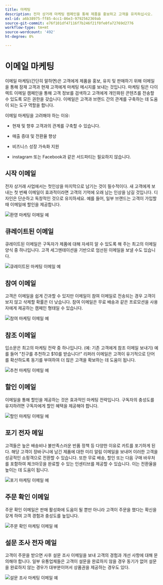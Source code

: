 ```yaml
---
title: 마케팅
description: 전자 상거래 마케팅 캠페인을 통해 제품을 홍보하고 고객을 유치하십시오.
exl-id: a6b38975-ff85-4cc1-86e3-9792562369ab
source-git-commit: e76f101df47116f7b246f21f0fe0fa72769d2776
workflow-type: tm+mt
source-wordcount: '492'
ht-degree: 0%

---
```


# 이메일 마케팅

이메일 마케팅(간단히 말하면)은 고객에게 제품을 홍보, 유치 및 판매하기 위해 이메일을 통해 잠재 고객과 현재 고객에게 마케팅 메시지를 보내는 것입니다. 마케팅 팀은 다이렉트 이메일 캠페인을 통해 고객 정보를 검색하고 고객에게 개인화된 콘텐츠를 전송할 수 있도록 모든 권한을 갖습니다. 이메일은 고객과 브랜드 간의 관계를 구축하는 데 도움이 되는 도구 역할을 합니다.

이메일 마케팅을 고려해야 하는 이유:

- 현재 및 향후 고객과의 관계를 구축할 수 있습니다.

- 매출 증대 및 전환율 향상

- 비즈니스 성장 가속화 지원

- instagram 또는 Facebook과 같은 서드파티는 필요하지 않습니다.

## 시작 이메일

전자 상거래 사업에서는 첫인상을 마지막으로 남기는 것이 필수적이다. 새 고객에게 보내는 첫 번째 이메일이 효과적이라면 고객의 기억에 오래 남는 인상을 남길 것입니다. 디자인은 단순하고 독창적인 것으로 유지하세요. 예를 들어, 일부 브랜드는 고객이 가입할 때 이메일에 할인을 제공합니다.

![환영 마케팅 이메일 예](../../assets/playbooks/marketing-email-welcome.png)

## 큐레이트된 이메일

큐레이트된 이메일은 구독자가 제품에 대해 자세히 알 수 있도록 해 주는 최고의 이메일 양식 중 하나입니다. 고객 세그멘테이션을 기반으로 엄선된 이메일을 보낼 수도 있습니다.

![큐레이트된 마케팅 이메일 예](../../assets/playbooks/marketing-email-curated.png)

## 참여 이메일

고객은 이메일을 쉽게 간과할 수 있지만 이메일이 참여 이메일로 전송되는 경우 고객이 보지 않고 삭제할 확률은 더 낮습니다. 참여 이메일은 무료 배송과 같은 프로모션을 사용자에게 제공하는 캠페인 형태일 수 있습니다.

![참여 마케팅 이메일 예](../../assets/playbooks/marketing-email-engagement.png)

## 참조 이메일

입소문은 최고의 마케팅 전략 중 하나입니다. (예: 기존 고객에게 참조 이메일 보내기) 예를 들어 &quot;친구를 추천하고 $10를 받습니다!&quot; 리퍼러 이메일은 고객이 유기적으로 단어를 확산하도록 동기를 부여하여 더 많은 고객을 확보하는 데 도움이 됩니다.

![추천 마케팅 이메일 예](../../assets/playbooks/marketing-email-referral.png)

## 할인 이메일

이메일을 통해 할인을 제공하는 것은 효과적인 마케팅 전략입니다. 구독자의 충성도를 유지하려면 구독자에게 할인 혜택을 제공해야 합니다.

![할인 마케팅 이메일 예](../../assets/playbooks/marketing-email-discount.png)

## 포기 전자 메일

고객들은 높은 배송비나 불만족스러운 반품 정책 등 다양한 이유로 카트를 포기하게 된다. 해당 고객이 장바구니에 남긴 제품에 대한 미리 알림 이메일을 보내어 이러한 고객을 성공적인 쇼핑객으로 전환할 수 있습니다. 또한 무료 배송, 할인 또는 다음 구매 바우처를 포함하여 체크아웃을 완료할 수 있는 인센티브를 제공할 수 있습니다. 이는 전환율을 높이는 데 도움이 됩니다.

![포기 마케팅 이메일 예](../../assets/playbooks/marketing-email-abandon.png)

## 주문 확인 이메일

주문 확인 이메일은 판매 활성화에 도움이 될 뿐만 아니라 고객이 주문을 했다는 확신을 갖게 하여 고객 경험과 충성도를 높입니다.

![주문 확인 마케팅 이메일 예](../../assets/playbooks/marketing-email-order-confirmation.png)

## 설문 조사 전자 메일

고객이 주문을 받으면 사후 설문 조사 이메일을 보내 고객의 경험과 개선 사항에 대해 문의해야 합니다. 일부 유통업체들은 고객이 설문을 완료하지 않을 경우 동기가 없어 설문을 완료하지 않는 경우가 대부분이어서 상품권을 제공하는 경우도 있다.

![설문 조사 마케팅 이메일 예](../../assets/playbooks/marketing-email-survey.png)
